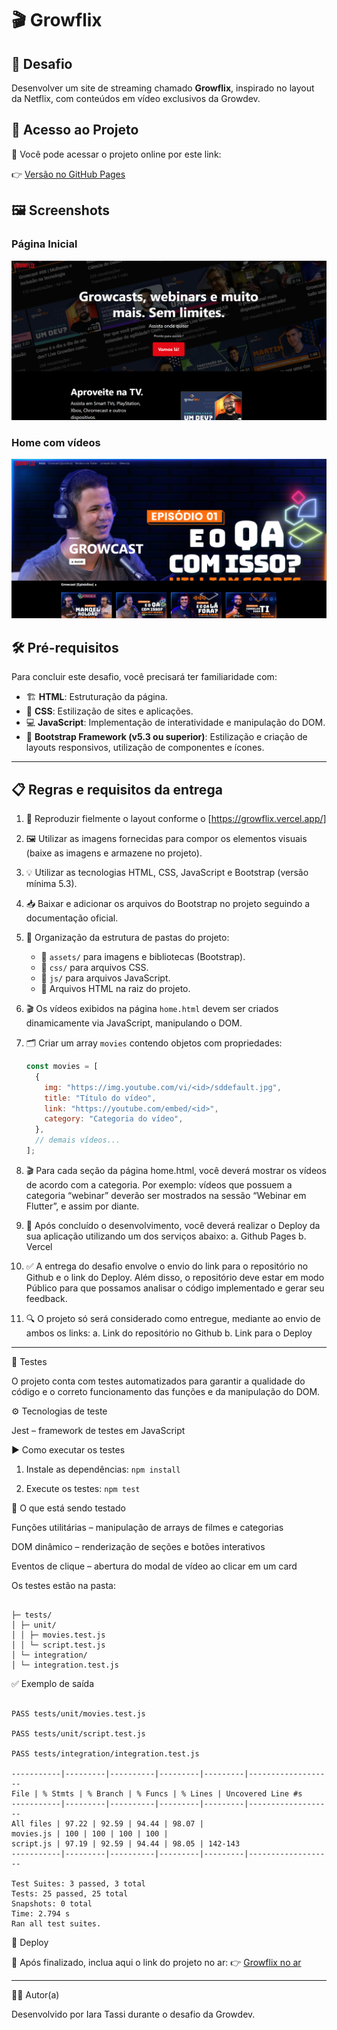 # 🎬 Growflix

## 🎯 Desafio

Desenvolver um site de streaming chamado **Growflix**, inspirado no layout da Netflix, com conteúdos em vídeo exclusivos da Growdev.

## 🔗 Acesso ao Projeto

👀 Você pode acessar o projeto online por este link:

👉 [Versão no GitHub Pages](https://iaratassi.github.io/growflix/)

## 🖼️ Screenshots

### Página Inicial

![Página Inicial](./assets/screenshots/index.png)

### Home com vídeos

![Home](./assets/screenshots/home.png)

## 🛠️ Pré-requisitos

Para concluir este desafio, você precisará ter familiaridade com:

- 🏗️ **HTML**: Estruturação da página.
- 🎨 **CSS**: Estilização de sites e aplicações.
- 💻 **JavaScript**: Implementação de interatividade e manipulação do DOM.
- 📱 **Bootstrap Framework (v5.3 ou superior)**: Estilização e criação de layouts responsivos, utilização de componentes e ícones.

---

## 📋 Regras e requisitos da entrega

1. 🎯 Reproduzir fielmente o layout conforme o [https://growflix.vercel.app/]

2. 🖼️ Utilizar as imagens fornecidas para compor os elementos visuais (baixe as imagens e armazene no projeto).

3. 💡 Utilizar as tecnologias HTML, CSS, JavaScript e Bootstrap (versão mínima 5.3).

4. 📥 Baixar e adicionar os arquivos do Bootstrap no projeto seguindo a documentação oficial.

5. 📂 Organização da estrutura de pastas do projeto:

   - 📁 `assets/` para imagens e bibliotecas (Bootstrap).
   - 📁 `css/` para arquivos CSS.
   - 📁 `js/` para arquivos JavaScript.
   - 📄 Arquivos HTML na raiz do projeto.

6. 🎬 Os vídeos exibidos na página `home.html` devem ser criados dinamicamente via JavaScript, manipulando o DOM.

7. 🗂️ Criar um array `movies` contendo objetos com propriedades:

   ```js
   const movies = [
     {
       img: "https://img.youtube.com/vi/<id>/sddefault.jpg",
       title: "Título do vídeo",
       link: "https://youtube.com/embed/<id>",
       category: "Categoria do vídeo",
     },
     // demais vídeos...
   ];
   ```

8. 🎬 Para cada seção da página home.html, você deverá mostrar os
   vídeos de acordo com a categoria. Por exemplo: vídeos que
   possuem a categoria “webinar” deverão ser mostrados na sessão
   “Webinar em Flutter”, e assim por diante.

9. 📌 Após concluído o desenvolvimento, você deverá realizar o Deploy da
   sua aplicação utilizando um dos serviços abaixo:
   a. Github Pages
   b. Vercel

10. ✅ A entrega do desafio envolve o envio do link para o repositório no
    Github e o link do Deploy. Além disso, o repositório deve estar em
    modo Público para que possamos analisar o código implementado
    e gerar seu feedback.

11. 🔍 O projeto só será considerado como entregue, mediante ao envio de
    ambos os links:
    a. Link do repositório no Github
    b. Link para o Deploy

---

🧪 Testes

O projeto conta com testes automatizados para garantir a qualidade do código e o correto funcionamento das funções e da manipulação do DOM.

⚙ Tecnologias de teste

Jest – framework de testes em JavaScript

▶ Como executar os testes

1. Instale as dependências:
   `npm install`

2. Execute os testes:
   `npm test`

📌 O que está sendo testado

Funções utilitárias – manipulação de arrays de filmes e categorias

DOM dinâmico – renderização de seções e botões interativos

Eventos de clique – abertura do modal de vídeo ao clicar em um card

Os testes estão na pasta:

```plaintext

├─ tests/
│ ├─ unit/
│ │ ├─ movies.test.js
│ │ └─ script.test.js
│ └─ integration/
│ └─ integration.test.js

```

</details>

✅ Exemplo de saída

```plaintext

PASS tests/unit/movies.test.js

PASS tests/unit/script.test.js

PASS tests/integration/integration.test.js

-----------|---------|----------|---------|---------|-------------------
File | % Stmts | % Branch | % Funcs | % Lines | Uncovered Line #s
-----------|---------|----------|---------|---------|-------------------
All files | 97.22 | 92.59 | 94.44 | 98.07 |
movies.js | 100 | 100 | 100 | 100 |
script.js | 97.19 | 92.59 | 94.44 | 98.05 | 142-143
-----------|---------|----------|---------|---------|-------------------

Test Suites: 3 passed, 3 total
Tests: 25 passed, 25 total
Snapshots: 0 total
Time: 2.794 s
Ran all test suites.

```

</details>

🚀 Deploy

📌 Após finalizado, inclua aqui o link do projeto no ar:
👉 [Growflix no ar](https://iaratassi.github.io/growflix/)

---

👩‍💻 Autor(a)

Desenvolvido por Iara Tassi durante o desafio da Growdev.

```

```
